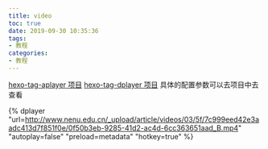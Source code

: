 ```yaml
---
title: video
toc: true
date: 2019-09-30 10:35:36
tags:
- 教程
categories:
- 教程
---
```

[hexo-tag-aplayer 项目](https://github.com/MoePlayer/hexo-tag-aplayer)
[hexo-tag-dplayer 项目](https://github.com/MoePlayer/hexo-tag-dplayer)
具体的配置参数可以去项目中去查看
<!--more-->

{% dplayer "url=http://www.nenu.edu.cn/_upload/article/videos/03/5f/7c999eed42e3aadc413d7f851f0e/0f50b3eb-9285-41d2-ac4d-6cc363651aad_B.mp4"  "autoplay=false" "preload=metadata" "hotkey=true" %}
